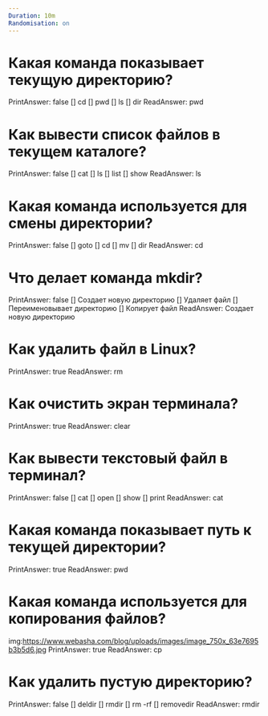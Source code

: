 ```yaml
---
Duration: 10m
Randomisation: on
---
```


# Какая команда показывает текущую директорию?
PrintAnswer: false
[] cd
[] pwd
[] ls
[] dir
ReadAnswer: pwd

# Как вывести список файлов в текущем каталоге?
PrintAnswer: false
[] cat
[] ls
[] list
[] show
ReadAnswer: ls

# Какая команда используется для смены директории?
PrintAnswer: false
[] goto
[] cd
[] mv
[] dir
ReadAnswer: cd

# Что делает команда mkdir?
PrintAnswer: false
[] Создает новую директорию
[] Удаляет файл
[] Переименовывает директорию
[] Копирует файл
ReadAnswer: Создает новую директорию

# Как удалить файл в Linux?
PrintAnswer: true
ReadAnswer: rm

# Как очистить экран терминала?
PrintAnswer: true
ReadAnswer: clear

# Как вывести текстовый файл в терминал?
PrintAnswer: false
[] cat
[] open
[] show
[] print
ReadAnswer: cat

# Какая команда показывает путь к текущей директории?
PrintAnswer: true
ReadAnswer: pwd

# Какая команда используется для копирования файлов?
img:https://www.webasha.com/blog/uploads/images/image_750x_63e7695b3b5d6.jpg
PrintAnswer: true
ReadAnswer: cp

# Как удалить пустую директорию?
PrintAnswer: false
[] deldir
[] rmdir
[] rm -rf
[] removedir
ReadAnswer: rmdir


